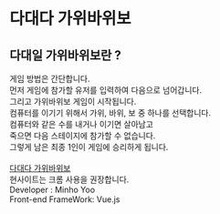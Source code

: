 # 다대다 가위바위보

## 다대일 가위바위보란 ?
게임 방법은 간단합니다.<br>
먼저 게임에 참가할 유저를 입력하여 다음으로 넘어갑니다.<br>
그리고 가위바위보 게임이 시작됩니다.<br>
컴퓨터를 이기기 위해서 가위, 바위, 보 중 하나를 선택합니다.<br>
컴퓨터와 같은 수를 내거나 이기면 살아남고<br>
죽으면 다음 스테이지에 참가할 수 없습니다.<br>
그렇게 남은 최종 1인이 게임에 승리하게 됩니다.<br>
<br>
<a href="https://many-to-one-rock-paper-scissors.netlify.app/">다대다 가위바위보</a><br>
현사이트는 크롬 사용을 권장합니다.<br>
Developer : Minho Yoo<br>
Front-end FrameWork: Vue.js
